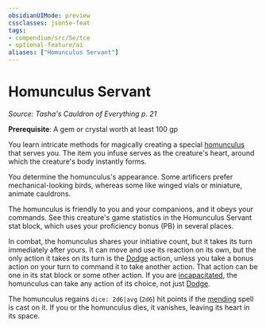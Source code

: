 ```yaml
---
obsidianUIMode: preview
cssclasses: json5e-feat
tags:
- compendium/src/5e/tce
- optional-feature/ai
aliases: ["Homunculus Servant"]
---
```

# Homunculus Servant
*Source: Tasha's Cauldron of Everything p. 21*  

**Prerequisite**: A gem or crystal worth at least 100 gp

You learn intricate methods for magically creating a special [homunculus](4-Resources/Compendium/bestiary/construct/homunculus-servant-tce.md) that serves you. The item you infuse serves as the creature's heart, around which the creature's body instantly forms.

You determine the homunculus's appearance. Some artificers prefer mechanical-looking birds, whereas some like winged vials or miniature, animate cauldrons.

The homunculus is friendly to you and your companions, and it obeys your commands. See this creature's game statistics in the Homunculus Servant stat block, which uses your proficiency bonus (PB) in several places.

In combat, the homunculus shares your initiative count, but it takes its turn immediately after yours. It can move and use its reaction on its own, but the only action it takes on its turn is the [Dodge](4-Resources/Compendium/rules/actions.md#Dodge) action, unless you take a bonus action on your turn to command it to take another action. That action can be one in its stat block or some other action. If you are [incapacitated](4-Resources/Compendium/rules/conditions.md#incapacitated), the homunculus can take any action of its choice, not just [Dodge](4-Resources/Compendium/rules/actions.md#Dodge).

The homunculus regains `dice: 2d6|avg` (`2d6`) hit points if the [mending](4-Resources/Compendium/spells/mending.md) spell is cast on it. If you or the homunculus dies, it vanishes, leaving its heart in its space.